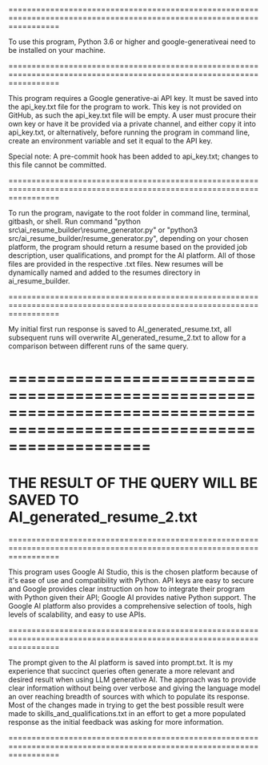 =======================================================================================================================

To use this program, Python 3.6 or higher and google-generativeai need to be installed on your machine.

=======================================================================================================================

This program requires a Google generative-ai API key.  It must be saved into the api_key.txt file for the 
program to work.  This key is not provided on GitHub, as such the api_key.txt file will be empty.  A user 
must procure their own key or have it be provided via a private channel, and either copy it into api_key.txt, 
or alternatively, before running the program in command line, create an environment variable and set it equal 
to the API key.

Special note: A pre-commit hook has been added to api_key.txt; changes to this file cannot be committed.

=======================================================================================================================

To run the program, navigate to the root folder in command line, terminal, gitbash, or shell.  Run command
"python src\ai_resume_builder\resume_generator.py" or "python3 src/ai_resume_builder/resume_generator.py", 
depending on your chosen platform, the program should return a resume based on the provided job description, 
user qualifications, and prompt for the AI platform.  All of those files are provided in the respective .txt files. 
New resumes will be dynamically named and added to the resumes directory in ai_resume_builder.

=======================================================================================================================

My initial first run response is saved to AI_generated_resume.txt, all subsequent runs
will overwrite AI_generated_resume_2.txt to allow for a comparison between different runs of the same query.

=======================================================================================================================
=======================================================================================================================
THE RESULT OF THE QUERY WILL BE SAVED TO AI_generated_resume_2.txt
=======================================================================================================================
=======================================================================================================================

This program uses Google AI Studio, this is the chosen platform because of it's ease of use and compatibility with 
Python.  API keys are easy to secure and Google provides clear instruction on how to integrate their program with 
Python given their API; Google AI provides native Python support. The Google AI platform also provides a comprehensive 
selection of tools, high levels of scalability, and easy to use APIs.

=======================================================================================================================

The prompt given to the AI platform is saved into prompt.txt.  It is my experience that succinct queries often generate
a more relevant and desired result when using LLM generative AI.  The approach was to provide clear information without
being over verbose and giving the language model an over reaching breadth of sources with which to populate its 
response.  Most of the changes made in trying to get the best possible result were made to skills_and_qualifications.txt 
in an effort to get a more populated response as the initial feedback was asking for more information.

=======================================================================================================================